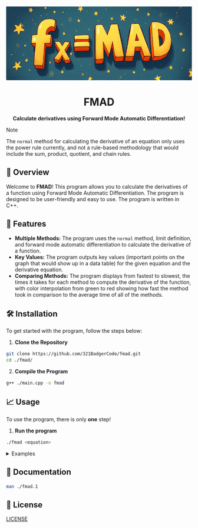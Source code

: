 <p align="center">
	<img src="./asset/logo.png" alt="FMAD logo" width="600" height="200">
</p>

<h1 align="center">FMAD</h1>

<p align="center">
	<strong>Calculate derivatives using Forward Mode Automatic Differentiation!</strong>
</p>

> [!NOTE]
> The `normal` method for calculating the derivative of an equation only uses the power rule currently, and not a rule-based methodology that would include the sum, product, quotient, and chain rules.

## 🚀 Overview

Welcome to **FMAD**! This program allows you to calculate the derivatives of a function using Forward Mode Automatic Differentiation. The program is designed to be user-friendly and easy to use. The program is written in C++.

## 🎨 Features

- **Multiple Methods:** The program uses the `normal` method, limit definition, and forward mode automatic differentiation to calculate the derivative of a function.
- **Key Values:** The program outputs key values (important points on the graph that would show up in a data table) for the given equation and the derivative equation.
- **Comparing Methods:** The program displays from fastest to slowest, the times it takes for each method to compute the derivative of the function, with color interpolation from green to red showing how fast the method took in comparison to the average time of all of the methods.

## 🛠️ Installation

To get started with the program, follow the steps below:

1. **Clone the Repository**
```sh
git clone https://github.com/321BadgerCode/fmad.git
cd ./fmad/
```

2. **Compile the Program**
```sh
g++ ./main.cpp -o fmad
```

## 📈 Usage

To use the program, there is only **one** step!

1. **Run the program**
```sh
./fmad <equation>
```

<details>

<summary>Examples</summary>

```sh
./fmad "x^2"
```

```sh
./fmad "x^3 + 2x^2 + 3x + 4"
```

</details>

## 📝 Documentation

```sh
man ./fmad.1
```

## 📜 License

[LICENSE](./LICENSE)